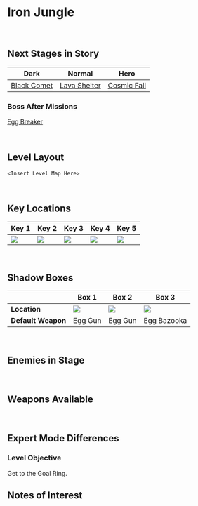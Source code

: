 # Iron Jungle

<br />

## Next Stages in Story
|Dark|Normal|Hero|
|--|--|--|
|[Black Comet](/Levels/BlackComet)|[Lava Shelter](/Levels/LavaShelter)|[Cosmic Fall](/Levels/CosmicFall)|

### Boss After Missions
[Egg Breaker](/Bosses/EggBreaker)

<br />

## Level Layout
```
<Insert Level Map Here>
```

<br />

## Key Locations
|Key 1|Key 2|Key 3|Key 4|Key 5|
|--|--|--|--|--|
|[ ![](/img/IronJungle/IronJungle-Key1.png) ](/img/IronJungle/IronJungle-Key1.png)|[ ![](/img/IronJungle/IronJungle-Key2.png) ](/img/IronJungle/IronJungle-Key2.png)|[ ![](/img/IronJungle/IronJungle-Key3.png) ](/img/IronJungle/IronJungle-Key3.png)|[ ![](/img/IronJungle/IronJungle-Key4.png) ](/img/IronJungle/IronJungle-Key4.png)|[ ![](/img/IronJungle/IronJungle-Key5.png) ](/img/IronJungle/IronJungle-Key5.png)|

<br />

## Shadow Boxes
| |Box 1|Box 2|Box 3|
|-|-|-|-|
|__Location__|[ ![](/img/IronJungle/IronJungleShadowBox1.png) ](/img/IronJungle/IronJungleShadowBox1.png)|[ ![](/img/IronJungle/IronJungleShadowBox2.png) ](/img/IronJungle/IronJungleShadowBox2.png)|[ ![](/img/IronJungle/IronJungleShadowBox3.png) ](/img/IronJungle/IronJungleShadowBox3.png)|
|__Default Weapon__|Egg Gun|Egg Gun|Egg Bazooka|

<br />

## Enemies in Stage

<br />

## Weapons Available

<br />

## Expert Mode Differences

### Level Objective
Get to the Goal Ring.

## Notes of Interest

<br />